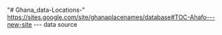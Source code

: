 "# Ghana_data-Locations-" 
https://sites.google.com/site/ghanaplacenames/database#TOC-Ahafo---new-site --- data source
